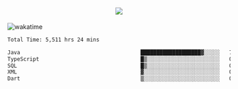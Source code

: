 <h1 align="center">
  <img src="https://readme-typing-svg.herokuapp.com/?font=Righteous&size=35&center=true&vCenter=true&width=500&height=70&duration=4000&lines=Hi!+%F0%9F%91%8B+I%27m+Ali%20Osman!;" />
</h1>


![wakatime](https://wakatime.com/share/@aliosmanoktar/3a8ffe71-6da4-4964-913b-2f09afbe53bf.svg?cache=none)
<!--START_SECTION:waka-->

```txt
Total Time: 5,511 hrs 24 mins

Java                                      ███████████████████▓░░░░░   79.32 %
TypeScript                                █▒░░░░░░░░░░░░░░░░░░░░░░░   05.92 %
SQL                                       █▒░░░░░░░░░░░░░░░░░░░░░░░   05.25 %
XML                                       ▓░░░░░░░░░░░░░░░░░░░░░░░░   02.15 %
Dart                                      ▒░░░░░░░░░░░░░░░░░░░░░░░░   01.26 %
```

<!--END_SECTION:waka-->


